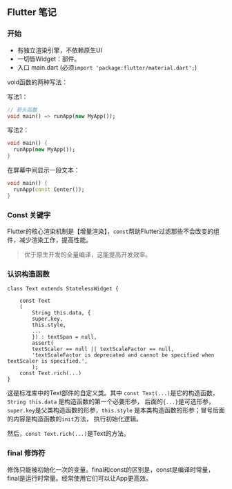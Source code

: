 ## Flutter 笔记

### 开始

- 有独立渲染引擎，不依赖原生UI
- 一切皆Widget：部件。
- 入口 main.dart (必须`import 'package:flutter/material.dart';`)

void函数的两种写法：

写法1：

```dart
// 箭头函数
void main() => runApp(new MyApp());
```

写法2：

```dart
void main() {
  runApp(new MyApp());
}
```

在屏幕中间显示一段文本：

```dart
void main() {
  runApp(const Center());
}
```

### Const 关键字

Flutter的核心渲染机制是【增量渲染】，`const`帮助Flutter过滤那些不会改变的组件，减少渲染工作，提高性能。

> 优于原生开发的全量编译，这能提高开发效率。

### 认识构造函数

```plaintext
class Text extends StatelessWidget {

    const Text
    (
        String this.data, {
        super.key,
        this.style,
        ...
        }) : textSpan = null,
        assert(
        textScaler == null || textScaleFactor == null,
        'textScaleFactor is deprecated and cannot be specified when textScaler is specified.',
        );
    const Text.rich(...)
}
```

这是标准库中的Text部件的自定义类。其中 `const Text(...)`是它的构造函数，`String this.data`
是构造函数的第一个必要形参，
后面的`{...}`是可选形参，`super.key`是父类构造函数的形参，`this.style`
是本类构造函数的形参；冒号后面的内容是构造函数的`init`方法，
执行初始化逻辑。

然后，`const Text.rich(...)`是Text的方法。

### final 修饰符

修饰只能被初始化一次的变量。final和const的区别是，const是编译时常量，final是运行时常量。经常使用它们可以让App更高效。